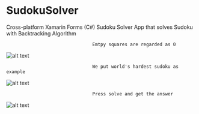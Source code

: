 # SudokuSolver
Cross-platform Xamarin Forms (C#) Sudoku Solver App that solves Sudoku with Backtracking Algorithm

                                    Emtpy squares are regarded as 0 
![alt text](https://github.com/unobatbayar/sudokusolver/blob/master/readme-images/initial.png)

                                    We put world's hardest sudoku as example
![alt text](https://github.com/unobatbayar/sudokusolver/blob/master/readme-images/hardest_problem.png)

                                    Press solve and get the answer
![alt text](https://github.com/unobatbayar/sudokusolver/blob/master/readme-images/solved.png)

